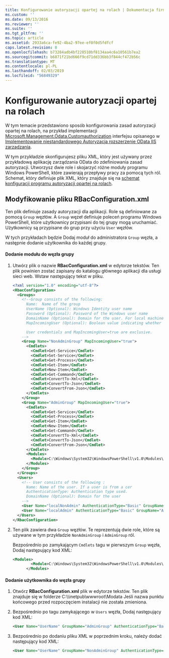 ```yaml
---
title: Konfigurowanie autoryzacji opartej na rolach | Dokumentacja firmy Microsoft
ms.custom: ''
ms.date: 09/13/2016
ms.reviewer: ''
ms.suite: ''
ms.tgt_pltfrm: ''
ms.topic: article
ms.assetid: 2933a6ca-fe92-4ba2-97ee-ef0f0d5fdfcf
caps.latest.revision: 8
ms.openlocfilehash: b73284adb4bf228510bf8134aa4c6a10561b7ea2
ms.sourcegitcommit: b6871f21bd666f9cd71dd336bb3f844cf472b56c
ms.translationtype: MT
ms.contentlocale: pl-PL
ms.lasthandoff: 02/03/2019
ms.locfileid: "56849329"
---
```

# <a name="configuring-role-based-authorization"></a>Konfigurowanie autoryzacji opartej na rolach

W tym temacie przedstawiono sposób konfigurowania zasad autoryzacji opartej na rolach, na przykład implementacji [Microsoft.Management.Odata.Customauthorization](/dotnet/api/Microsoft.Management.Odata.CustomAuthorization) interfejsu opisanego w [Implementowanie niestandardowego Autoryzacja rozszerzenie OData IIS zarządzania](./implementing-custom-authorization-for-a-management-odata-web-service.md).

W tym przykładzie skonfigurujesz pliku XML, który jest używany przez przykładową aplikację zarządzania OData do zdefiniowania zasad autoryzacji. Utworzysz dwie role i skojarzyć różne moduły programu Windows PowerShell, które zawierają przepływy pracy za pomocą tych ról. Schemat, który definiuje plik XML, który znajduje się na [schemat konfiguracji programu autoryzacji opartej na rolach](./role-based-authorization-configuration-schema.md).

## <a name="modifying-the-rbacconfigurationxml-file"></a>Modyfikowanie pliku RBacConfiguration.xml

Ten plik definiuje zasady autoryzacji dla aplikacji. Role są definiowane za pomocą `Group` węzłów. A `Group` węzeł definiuje poleceń programu Windows PowerShell, które użytkownicy przypisani do tej grupy mogą uruchamiać. Użytkownicy są przypisane do grup przy użyciu `User` węzłów.

W tych przykładach będzie Dodaj moduł do administratora `Group` węzła, a następnie dodanie użytkownika do każdej grupy.

#### <a name="adding-a-module-to-a-group-node"></a>Dodanie modułu do węzła grupy

1. Utwórz plik o nazwie **RBacConfiguration.xml** w edytorze tekstów. Ten plik powinien zostać zapisany do katalogu głównego aplikacji dla usługi sieci web. Wstaw następujący tekst w pliku.

   ```xml
   <?xml version="1.0" encoding="utf-8"?>
   <RbacConfiguration>
     <Groups>
       <!--Group consists of the following:
         Name:  Name of the group
         UserName (Optional): Windows Identity user name
         Password (Optional): Password of the Windows user name
         DomainName (Optional): Domain for the user. For local machine account either do not include them or give the machine name. Do not give empty string
         MapIncomingUser (Optional): Boolean value indicating whether to execute cmdlet in the context of network client.

         User credentials and MapIncomingUser=true are exclusive.
       -->
       <Group Name="NonAdminGroup" MapIncomingUser="true">
         <Cmdlets>
           <Cmdlet>Get-Service</Cmdlet>
           <Cmdlet>Set-Service</Cmdlet>
           <Cmdlet>Get-Process</Cmdlet>
           <Cmdlet>Get-Item</Cmdlet>
           <Cmdlet>New-Item</Cmdlet>
           <Cmdlet>Get-Command</Cmdlet>
           <Cmdlet>ConvertTo-Xml</Cmdlet>
           <Cmdlet>ConvertTo-Json</Cmdlet>
           <Cmdlet>ConvertFrom-Json</Cmdlet>
         </Cmdlets>
       </Group>
       <Group Name="AdminGroup" MapIncomingUser="true">
         <Cmdlets>
           <Cmdlet>Get-Service</Cmdlet>
           <Cmdlet>Get-Process</Cmdlet>
           <Cmdlet>Get-Item</Cmdlet>
           <Cmdlet>New-Item</Cmdlet>
           <Cmdlet>Get-Command</Cmdlet>
           <Cmdlet>ConvertTo-Xml</Cmdlet>
           <Cmdlet>ConvertTo-Json</Cmdlet>
           <Cmdlet>ConvertFrom-Json</Cmdlet>
         </Cmdlets>
         <Modules>
           <Module>C:\Windows\System32\WindowsPowerShell\v1.0\Modules\ServerManager\ServerManager.psd1</Module>
         </Modules>
       </Group>
     </Groups>
     <Users>
       <!-- User consists of the following :
         Name: Name of the user. If a user is from a cer
         AuthenticationType: Authentication type used.
         DomainName (Optional): Domain for the user
       -->
       <User Name="localNonAdmin" AuthenticationType="Basic" GroupName="NonAdminGroup" />
       <User Name="localAdmin" AuthenticationType="Basic" GroupName="AdminGroup" />
     </Users>
   </RbacConfiguration>
   ```

2. Ten plik zawiera dwa `Group` węzłów. Te reprezentują dwie role, które są używane w tym przykładzie `NonAdminGroup` i `AdminGroup` ról.

   Bezpośrednio po zamykającym `Cmdlets` tagu w pierwszym `Group` węzła, Dodaj następujący kod XML:

   ```xml
   <Modules>
           <Module>C:\Windows\System32\WindowsPowerShell\v1.0\Modules\ServerManager\ServerManager.psd1</Module>
         </Modules>
   ```

#### <a name="adding-a-user-to-a-group-node"></a>Dodanie użytkownika do węzła grupy

1. Otwórz **RBacConfiguration.xml** plik w edytorze tekstów. Ten plik znajduje się w folderze C:\\\inetpub\wwwroot\Modata Jeśli nazwa punktu końcowego przed rozpoczęciem instalacji nie została zmieniona.

2. Bezpośrednio po tagu zamykającego w `Users` węzła, Dodaj następujący kod XML:

   ```xml
   <User Name="UserName" GroupName="AdminGroup" AuthenticationType="Basic" DomainName="DomainName"/>
   ```

3. Bezpośrednio po dodaniu pliku XML w poprzednim kroku, należy dodać następujący kod XML:

   ```xml
   <User Name="UserName" GroupName="NonAdminGroup" AuthenticationType="Basic" DomainName="DomainName"/>
   ```